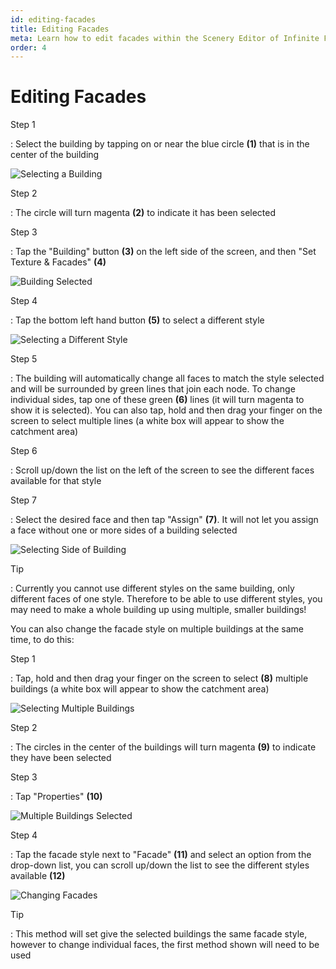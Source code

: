```yaml
---
id: editing-facades
title: Editing Facades
meta: Learn how to edit facades within the Scenery Editor of Infinite Flight.
order: 4
---
```




# Editing Facades



Step 1

: Select the building by tapping on or near the blue circle **(1)** that is in the center of the building



![Selecting a Building](_images/manual/frames/selecting-building-2.png)



Step 2

: The circle will turn magenta **(2)** to indicate it has been selected



Step 3

: Tap the "Building" button **(3)** on the left side of the screen, and then "Set Texture & Facades" **(4)**



![Building Selected](_images/manual/frames/building-selected.png)



Step 4

: Tap the bottom left hand button **(5)** to select a different style 



![Selecting a Different Style](_images/manual/frames/set-textures-&-facades.png)



Step 5

: The building will automatically change all faces to match the style selected and will be surrounded by green lines that join each node. To change individual sides, tap one of these green **(6)** lines (it will turn magenta to show it is selected). You can also tap, hold and then drag your finger on the screen to select multiple lines (a white box will appear to show the catchment area)



Step 6

: Scroll up/down the list on the left of the screen to see the different faces available for that style



Step 7

: Select the desired face and then tap "Assign" **(7)**. It will not let you assign a face without one or more sides of a building selected



![Selecting Side of Building](_images/manual/frames/selecting-one-side.png)



Tip

: Currently you cannot use different styles on the same building, only different faces of one style. Therefore to be able to use different styles, you may need to make a whole building up using multiple, smaller buildings!



You can also change the facade style on multiple buildings at the same time, to do this:



Step 1

: Tap, hold and then drag your finger on the screen to select **(8)** multiple buildings (a white box will appear to show the catchment area)



![Selecting Multiple Buildings](_images/manual/frames/selecting-multiple-buildings.png)



Step 2

: The circles in the center of the buildings will turn magenta **(9)** to indicate they have been selected



Step 3

: Tap "Properties" **(10)**



![Multiple Buildings Selected](_images/manual/frames/multiple-buildings-selected.png)



Step 4

: Tap the facade style next to "Facade" **(11)** and select an option from the drop-down list, you can scroll up/down the list to see the different styles available **(12)**



![Changing Facades](_images/manual/frames/changing-facades.png)



Tip

: This method will set give the selected buildings the same facade style, however to change individual faces, the first method shown will need to be used



